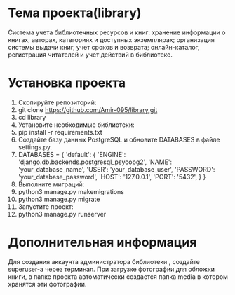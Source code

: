 # Тема проекта(library)
Система учета библиотечных ресурсов и книг: хранение информации о книгах, авторах, категориях и доступных экземплярах; организация системы выдачи книг, учет сроков и возврата; онлайн-каталог, регистрация читателей и учет действий в библиотеке.
# Установка проекта
1. Скопируйте репозиторий:
2. git clone https://github.com/Amir-095/library.git
3. cd library
4. Установите необходимые библиотеки:
5. pip install -r requirements.txt
6. Создайте базу данных PostgreSQL и  обновите DATABASES в файле settings.py.
7. DATABASES = {
    'default': {
        'ENGINE': 'django.db.backends.postgresql_psycopg2',
        'NAME': 'your_database_name',
        'USER': 'your_database_user',
        'PASSWORD': 'your_database_password',
        'HOST': '127.0.0.1',
        'PORT': '5432',
    }
}
10. Выполните миграций:
11. python3 manage.py makemigrations
12. python3 manage.py migrate
13. Запустите проект:
14. python3 manage.py runserver
# Дополнительная информация
Для создания аккаунта администратора библиотеки , создайте superuser-а через терминал.
При загрузке фотографии для обложки книги, в папке проекта автоматически создается папка media в котором хранятся эти фотографии.

